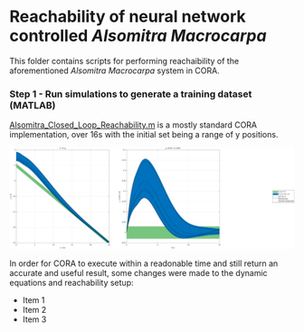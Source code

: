 # Reachability of neural network controlled _Alsomitra Macrocarpa_
 
This folder contains scripts for performing reachaibility of the aforementioned _Alsomitra Macrocarpa_ system in CORA.

### Step 1 - Run simulations to generate a training dataset (MATLAB)

[Alsomitra_Closed_Loop_Reachability.m](https://github.com/ckessler2/phd/blob/main/Alsomitra_NNCS/Reachability/Alsomitra_Closed_Loop_Reachability.m) is a mostly standard CORA implementation, over 16s with the initial set being a range of y positions.

<p align="center"> 
 <img src="https://github.com/ckessler2/phd/blob/main/Alsomitra_NNCS/Reachability/Reach_8_01.png" width="1250" class="center" />
</p>

In order for CORA to execute within a readonable time and still return an accurate and useful result, some changes were made to the dynamic equations and reachability setup:
- Item 1
- Item 2
- Item 3
